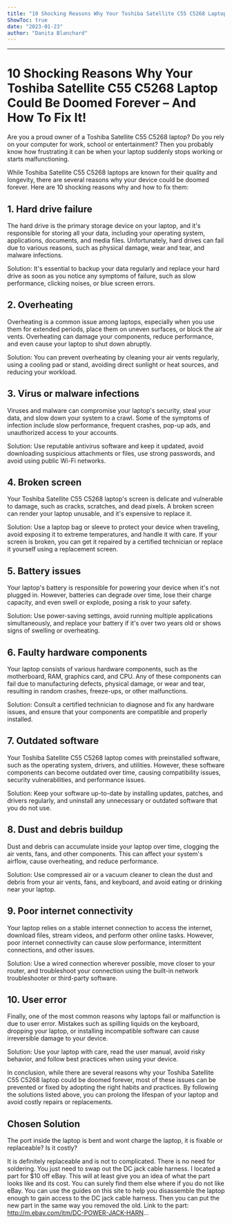 ```yaml
---
title: "10 Shocking Reasons Why Your Toshiba Satellite C55 C5268 Laptop Could Be Doomed Forever – And How To Fix It!"
ShowToc: true 
date: "2023-01-23"
author: "Danita Blanchard"
---
```

*****
# 10 Shocking Reasons Why Your Toshiba Satellite C55 C5268 Laptop Could Be Doomed Forever – And How To Fix It!

Are you a proud owner of a Toshiba Satellite C55 C5268 laptop? Do you rely on your computer for work, school or entertainment? Then you probably know how frustrating it can be when your laptop suddenly stops working or starts malfunctioning.

While Toshiba Satellite C55 C5268 laptops are known for their quality and longevity, there are several reasons why your device could be doomed forever. Here are 10 shocking reasons why and how to fix them:

## 1. Hard drive failure

The hard drive is the primary storage device on your laptop, and it's responsible for storing all your data, including your operating system, applications, documents, and media files. Unfortunately, hard drives can fail due to various reasons, such as physical damage, wear and tear, and malware infections.

Solution: It's essential to backup your data regularly and replace your hard drive as soon as you notice any symptoms of failure, such as slow performance, clicking noises, or blue screen errors.

## 2. Overheating

Overheating is a common issue among laptops, especially when you use them for extended periods, place them on uneven surfaces, or block the air vents. Overheating can damage your components, reduce performance, and even cause your laptop to shut down abruptly.

Solution: You can prevent overheating by cleaning your air vents regularly, using a cooling pad or stand, avoiding direct sunlight or heat sources, and reducing your workload.

## 3. Virus or malware infections

Viruses and malware can compromise your laptop's security, steal your data, and slow down your system to a crawl. Some of the symptoms of infection include slow performance, frequent crashes, pop-up ads, and unauthorized access to your accounts.

Solution: Use reputable antivirus software and keep it updated, avoid downloading suspicious attachments or files, use strong passwords, and avoid using public Wi-Fi networks.

## 4. Broken screen

Your Toshiba Satellite C55 C5268 laptop's screen is delicate and vulnerable to damage, such as cracks, scratches, and dead pixels. A broken screen can render your laptop unusable, and it's expensive to replace it.

Solution: Use a laptop bag or sleeve to protect your device when traveling, avoid exposing it to extreme temperatures, and handle it with care. If your screen is broken, you can get it repaired by a certified technician or replace it yourself using a replacement screen.

## 5. Battery issues

Your laptop's battery is responsible for powering your device when it's not plugged in. However, batteries can degrade over time, lose their charge capacity, and even swell or explode, posing a risk to your safety.

Solution: Use power-saving settings, avoid running multiple applications simultaneously, and replace your battery if it's over two years old or shows signs of swelling or overheating.

## 6. Faulty hardware components

Your laptop consists of various hardware components, such as the motherboard, RAM, graphics card, and CPU. Any of these components can fail due to manufacturing defects, physical damage, or wear and tear, resulting in random crashes, freeze-ups, or other malfunctions.

Solution: Consult a certified technician to diagnose and fix any hardware issues, and ensure that your components are compatible and properly installed.

## 7. Outdated software

Your Toshiba Satellite C55 C5268 laptop comes with preinstalled software, such as the operating system, drivers, and utilities. However, these software components can become outdated over time, causing compatibility issues, security vulnerabilities, and performance issues.

Solution: Keep your software up-to-date by installing updates, patches, and drivers regularly, and uninstall any unnecessary or outdated software that you do not use.

## 8. Dust and debris buildup

Dust and debris can accumulate inside your laptop over time, clogging the air vents, fans, and other components. This can affect your system's airflow, cause overheating, and reduce performance.

Solution: Use compressed air or a vacuum cleaner to clean the dust and debris from your air vents, fans, and keyboard, and avoid eating or drinking near your laptop.

## 9. Poor internet connectivity

Your laptop relies on a stable internet connection to access the internet, download files, stream videos, and perform other online tasks. However, poor internet connectivity can cause slow performance, intermittent connections, and other issues.

Solution: Use a wired connection wherever possible, move closer to your router, and troubleshoot your connection using the built-in network troubleshooter or third-party software.

## 10. User error

Finally, one of the most common reasons why laptops fail or malfunction is due to user error. Mistakes such as spilling liquids on the keyboard, dropping your laptop, or installing incompatible software can cause irreversible damage to your device.

Solution: Use your laptop with care, read the user manual, avoid risky behavior, and follow best practices when using your device.

In conclusion, while there are several reasons why your Toshiba Satellite C55 C5268 laptop could be doomed forever, most of these issues can be prevented or fixed by adopting the right habits and practices. By following the solutions listed above, you can prolong the lifespan of your laptop and avoid costly repairs or replacements.


## Chosen Solution
 The port inside the laptop is bent and wont charge the laptop, it is fixable or replaceable?  Is it costly?

 It is definitely replaceable and is not to complicated. There is no need for soldering. You just need to swap out the DC jack cable harness. I located a part for $10 off eBay. This will at least give you an idea of what the part looks like and its cost. You can surely find them else where if you do not like eBay.  You can use the guides on this site to help you disassemble the laptop enough to gain access to the DC jack cable harness.  Then you can put the new part in the same way you removed the old.
Link to the part: http://m.ebay.com/itm/DC-POWER-JACK-HARN...




